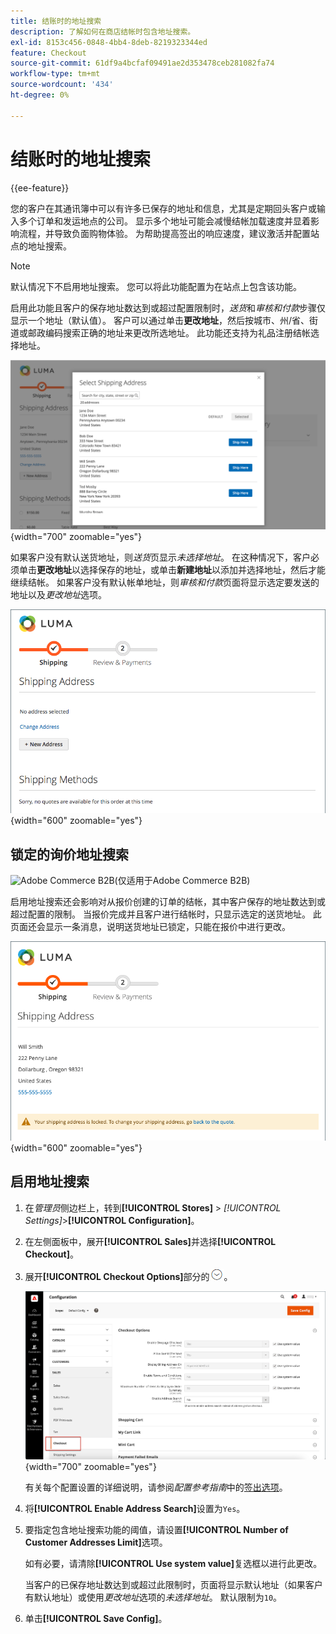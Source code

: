 ```yaml
---
title: 结账时的地址搜索
description: 了解如何在商店结帐时包含地址搜索。
exl-id: 8153c456-0848-4bb4-8deb-8219323344ed
feature: Checkout
source-git-commit: 61df9a4bcfaf09491ae2d353478ceb281082fa74
workflow-type: tm+mt
source-wordcount: '434'
ht-degree: 0%

---
```


# 结账时的地址搜索

{{ee-feature}}

您的客户在其通讯簿中可以有许多已保存的地址和信息，尤其是定期回头客户或输入多个订单和发运地点的公司。 显示多个地址可能会减慢结帐加载速度并显着影响流程，并导致负面购物体验。 为帮助提高签出的响应速度，建议激活并配置站点的地址搜索。

>[!NOTE]
>
>默认情况下不启用地址搜索。 您可以将此功能配置为在站点上包含该功能。

启用此功能且客户的保存地址数达到或超过配置限制时，_送货_&#x200B;和&#x200B;_审核和付款_&#x200B;步骤仅显示一个地址（默认值）。 客户可以通过单击&#x200B;**更改地址**，然后按城市、州/省、街道或邮政编码搜索正确的地址来更改所选地址。 此功能还支持为礼品注册结帐选择地址。

![显示已保存配送地址的结帐](./assets/storefront-checkout-address-search.png){width="700" zoomable="yes"}

如果客户没有默认送货地址，则&#x200B;_送货_&#x200B;页显示&#x200B;_未选择地址_。 在这种情况下，客户必须单击&#x200B;**更改地址**&#x200B;以选择保存的地址，或单击&#x200B;**新建地址**&#x200B;以添加并选择地址，然后才能继续结帐。 如果客户没有默认帐单地址，则&#x200B;_审核和付款_&#x200B;页面将显示选定要发送的地址以及&#x200B;_更改地址_&#x200B;选项。

![签出，未选择地址](./assets/storefront-checkout-address-search-no-default.png){width="600" zoomable="yes"}

## 锁定的询价地址搜索

![Adobe Commerce B2B](../assets/b2b.svg)(仅适用于Adobe Commerce B2B)

启用地址搜索还会影响对从报价创建的订单的结帐，其中客户保存的地址数达到或超过配置的限制。 当报价完成并且客户进行结帐时，只显示选定的送货地址。 此页面还会显示一条消息，说明送货地址已锁定，只能在报价中进行更改。

![为报价锁定送货地址](./assets/quote-checkout-shipping-address-locked.png){width="600" zoomable="yes"}

## 启用地址搜索

1. 在&#x200B;_管理员_&#x200B;侧边栏上，转到&#x200B;**[!UICONTROL Stores]** > _[!UICONTROL Settings]_>**[!UICONTROL Configuration]**。

1. 在左侧面板中，展开&#x200B;**[!UICONTROL Sales]**&#x200B;并选择&#x200B;**[!UICONTROL Checkout]**。

1. 展开&#x200B;**[!UICONTROL Checkout Options]**&#x200B;部分的![扩展选择器](../assets/icon-display-expand.png)。

   ![配置 — 签出选项](./assets/checkout-checkout-options.png){width="700" zoomable="yes"}

   有关每个配置设置的详细说明，请参阅&#x200B;_配置参考指南_&#x200B;中的[签出选项](../configuration-reference/sales/checkout.md#checkout-options)。

1. 将&#x200B;**[!UICONTROL Enable Address Search]**&#x200B;设置为`Yes`。

1. 要指定包含地址搜索功能的阈值，请设置&#x200B;**[!UICONTROL Number of Customer Addresses Limit]**&#x200B;选项。

   如有必要，请清除&#x200B;**[!UICONTROL Use system value]**&#x200B;复选框以进行此更改。

   当客户的已保存地址数达到或超过此限制时，页面将显示默认地址（如果客户有默认地址）或使用&#x200B;_更改地址_&#x200B;选项的&#x200B;_未选择地址_。 默认限制为`10`。

1. 单击&#x200B;**[!UICONTROL Save Config]**。
